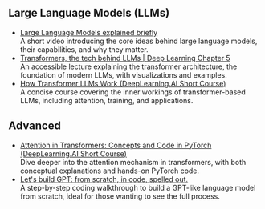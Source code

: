 
## Large Language Models (LLMs)

- [Large Language Models explained briefly](https://www.youtube.com/watch?v=LPZh9BOjkQs)  
  A short video introducing the core ideas behind large language models, their capabilities, and why they matter.
- [Transformers, the tech behind LLMs | Deep Learning Chapter 5](https://www.youtube.com/watch?v=wjZofJX0v4M)  
  An accessible lecture explaining the transformer architecture, the foundation of modern LLMs, with visualizations and examples.
- [How Transformer LLMs Work (DeepLearning.AI Short Course)](https://www.deeplearning.ai/short-courses/how-transformer-llms-work/)  
  A concise course covering the inner workings of transformer-based LLMs, including attention, training, and applications.

## Advanced

- [Attention in Transformers: Concepts and Code in PyTorch (DeepLearning.AI Short Course)](https://www.deeplearning.ai/short-courses/attention-in-transformers-concepts-and-code-in-pytorch/)  
  Dive deeper into the attention mechanism in transformers, with both conceptual explanations and hands-on PyTorch code.
- [Let's build GPT: from scratch, in code, spelled out.](https://www.youtube.com/watch?v=kCc8FmEb1nY)  
  A step-by-step coding walkthrough to build a GPT-like language model from scratch, ideal for those wanting to see the full process.

